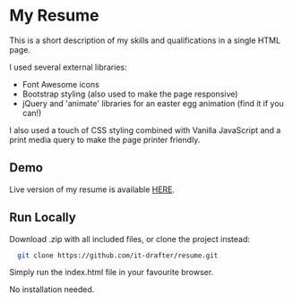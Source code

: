 # My Resume

This is a short description of my skills and qualifications in a single HTML page.

I used several external libraries:

- Font Awesome icons
- Bootstrap styling (also used to make the page responsive)
- jQuery and 'animate' libraries for an easter egg animation (find it if you can!)

I also used a touch of CSS styling combined with Vanilla JavaScript and a print media query to make the page printer friendly.

## Demo

Live version of my resume is available [HERE](https://it-drafter.github.io/resume/).

## Run Locally

Download .zip with all included files, or clone the project instead:

```bash
  git clone https://github.com/it-drafter/resume.git
```

Simply run the index.html file in your favourite browser.

No installation needed.
